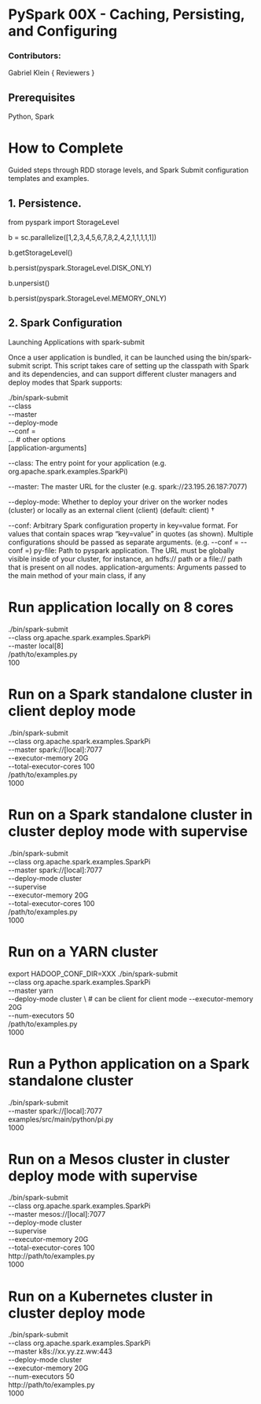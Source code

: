 # PySpark 00X - Caching, Persisting, and Configuring

### Contributors:
Gabriel Klein
{ Reviewers }

## Prerequisites

Python, Spark

# How to Complete

Guided steps through RDD storage levels, and Spark Submit configuration templates and examples.

## 1. Persistence.

  from pyspark import StorageLevel

  b = sc.parallelize([1,2,3,4,5,6,7,8,2,4,2,1,1,1,1,1])

  b.getStorageLevel()

  b.persist(pyspark.StorageLevel.DISK_ONLY)  

  b.unpersist()

  b.persist(pyspark.StorageLevel.MEMORY_ONLY) 


## 2. Spark Configuration

Launching Applications with spark-submit

Once a user application is bundled, it can be launched using the bin/spark-submit script. This script takes care of setting up the classpath with Spark and its dependencies, and can support different cluster managers and deploy modes that Spark supports:

./bin/spark-submit \
  --class <main-class> \
  --master <master-url> \
  --deploy-mode <deploy-mode> \
  --conf <key>=<value> \
  ... # other options
  <py-file> \
  [application-arguments]

--class: The entry point for your application (e.g. org.apache.spark.examples.SparkPi)

--master: The master URL for the cluster (e.g. spark://23.195.26.187:7077)

--deploy-mode: Whether to deploy your driver on the worker nodes (cluster) or locally as an external client (client) (default: client) †

--conf: Arbitrary Spark configuration property in key=value format. For values that contain spaces wrap “key=value” in quotes (as shown). Multiple configurations should be passed as separate arguments. (e.g. --conf <key>=<value> --conf <key2>=<value2>)
py-file: Path to pyspark application. The URL must be globally visible inside of your cluster, for instance, an hdfs:// path or a file:// path that is present on all nodes.
application-arguments: Arguments passed to the main method of your main class, if any


# Run application locally on 8 cores
./bin/spark-submit \
  --class org.apache.spark.examples.SparkPi \
  --master local[8] \
  /path/to/examples.py \
  100

# Run on a Spark standalone cluster in client deploy mode
./bin/spark-submit \
  --class org.apache.spark.examples.SparkPi \
  --master spark://[local]:7077 \
  --executor-memory 20G \
  --total-executor-cores 100 \
  /path/to/examples.py \
  1000

# Run on a Spark standalone cluster in cluster deploy mode with supervise
./bin/spark-submit \
  --class org.apache.spark.examples.SparkPi \
  --master spark://[local]:7077 \
  --deploy-mode cluster \
  --supervise \
  --executor-memory 20G \
  --total-executor-cores 100 \
  /path/to/examples.py \
  1000

# Run on a YARN cluster
export HADOOP_CONF_DIR=XXX
./bin/spark-submit \
  --class org.apache.spark.examples.SparkPi \
  --master yarn \
  --deploy-mode cluster \  # can be client for client mode
  --executor-memory 20G \
  --num-executors 50 \
  /path/to/examples.py \
  1000

# Run a Python application on a Spark standalone cluster
./bin/spark-submit \
  --master spark://[local]:7077 \
  examples/src/main/python/pi.py \
  1000

# Run on a Mesos cluster in cluster deploy mode with supervise
./bin/spark-submit \
  --class org.apache.spark.examples.SparkPi \
  --master mesos://[local]:7077 \
  --deploy-mode cluster \
  --supervise \
  --executor-memory 20G \
  --total-executor-cores 100 \
  http://path/to/examples.py \
  1000

# Run on a Kubernetes cluster in cluster deploy mode
./bin/spark-submit \
  --class org.apache.spark.examples.SparkPi \
  --master k8s://xx.yy.zz.ww:443 \
  --deploy-mode cluster \
  --executor-memory 20G \
  --num-executors 50 \
  http://path/to/examples.py \
  1000


